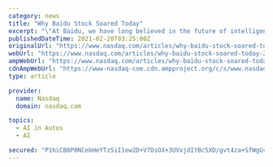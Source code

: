 ```yaml
---
category: news
title: "Why Baidu Stock Soared Today"
excerpt: "\"At Baidu, we have long believed in the future of intelligent driving and have over the past decade invested heavily in AI to build a portfolio of world-class self-driving services,\" Baidu CEO ..."
publishedDateTime: 2021-02-20T03:25:00Z
originalUrl: "https://www.nasdaq.com/articles/why-baidu-stock-soared-today-2021-02-20?time=1613790602"
webUrl: "https://www.nasdaq.com/articles/why-baidu-stock-soared-today-2021-02-20?time=1613790602"
ampWebUrl: "https://www.nasdaq.com/articles/why-baidu-stock-soared-today-2021-02-20?amp"
cdnAmpWebUrl: "https://www-nasdaq-com.cdn.ampproject.org/c/s/www.nasdaq.com/articles/why-baidu-stock-soared-today-2021-02-20?amp"
type: article

provider:
  name: Nasdaq
  domain: nasdaq.com

topics:
  - AI in Autos
  - AI

secured: "P1hiCB0P0NCebHeYTz5iI1ew2D+V7DsOX+3UVxjdItBc5XD/gvt4za+SfWgGvnTY8HQXyAPr/xD7dszNr0MK3NuFLmtgtFt6/K0i/TYz9uYXzVi72jD3u+X0URZ77PmYEULW74/B5jzD0jq+kTFAAVJ6lJm2YN2x3v4iFaYWzevwTuqDDjLx1VEgCtIX0R8ghXGSqO67lNbXkJNfRqPjT8JljS1rK/vaMhOwnMdx2kcAsh5/J/lvfYWA/ATGTJKCCCBBlpNaqvSnon7JbPG6VosUDPh78rQo2nsG4hKTz0xFDaQZSYU3Fi0hbAygTUSdOoARSSgnMcyPOcX70eogUoBdQs2ADRjT3bHIw357il4=;LlORwxZCglyMaJCWGxD/ZA=="
---
```


